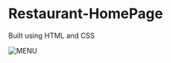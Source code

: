 # Restaurant-HomePage
Built using HTML and CSS


![MENU](https://github.com/Ashwin-ER/Restaurant-Menu-Site/assets/143249415/a0c7a1c3-933b-4f1f-bc0a-1bdae8dd018f)

